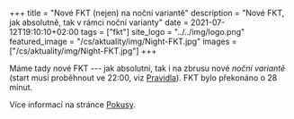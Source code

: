 +++
title = "Nové FKT (nejen) na noční variantě"
description = "Nové FKT, jak absolutně, tak v rámci noční varianty"
date = 2021-07-12T19:10:10+02:00
tags = ["fkt"]
site_logo = "../../img/logo.png"
featured_image = "/cs/aktuality/img/Night-FKT.jpg"
images = ["/cs/aktuality/img/Night-FKT.jpg"]
+++

Máme tady nové FKT --- jak absolutní, tak i na zbrusu nové _noční
variantě_ (start musí proběhnout ve 22:00, viz [Pravidla](/pravidla)).
FKT bylo překonáno o 28 minut.

Více informací na stránce [Pokusy](/pokusy).
